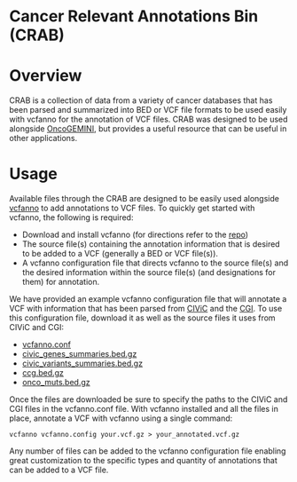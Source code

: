 Cancer Relevant Annotations Bin (CRAB)
============================================================

Overview
===========================
CRAB is a collection of data from a variety of cancer databases that
has been parsed and summarized into BED or VCF file formats to be used easily
with vcfanno for the annotation of VCF files. CRAB was designed to be 
used alongside [OncoGEMINI](https://github.com/fakedrtom/oncogemini), but
provides a useful resource that can be useful in other applications.

Usage
==========================
Available files through the CRAB are designed to be easily used
alongside [vcfanno](https://github.com/brentp/vcfanno) to add annotations
to VCF files. To quickly get started with vcfanno, the following
is required:

+ Download and install vcfanno (for directions refer to the
[repo](https://github.com/brentp/vcfanno))
+ The source file(s) containing the annotation information that is desired to
be added to a VCF (generally a BED or VCF file(s)).
+ A vcfanno configuration file that directs vcfanno to the source file(s) and
the desired information within the source file(s) (and designations for them)
for annotation.

We have provided an example vcfanno configuration file that will
annotate a VCF with information that has been parsed from
[CIViC](https://civicdb.org/home) and the
[CGI](https://www.cancergenomeinterpreter.org/home). To use this
configuration file, download it as well as the source files it uses from
CIViC and CGI:

+ [vcfanno.conf](https://github.com/fakedrtom/crab/blob/master/vcfanno.conf)
+ [civic_genes_summaries.bed.gz](https://github.com/fakedrtom/crab/blob/master/civic/civic_genes_summaries.bed.gz)
+ [civic_variants_summaries.bed.gz](https://github.com/fakedrtom/crab/blob/master/civic/civic_variants_summaries.bed.gz)
+ [ccg.bed.gz](https://github.com/fakedrtom/crab/blob/master/cgi/ccg.bed.gz)
+ [onco_muts.bed.gz](https://github.com/fakedrtom/crab/blob/master/cgi/onco_muts.bed.gz)

Once the files are downloaded be sure to specify the paths to the CIViC and CGI
files in the vcfanno.conf file. With vcfanno installed and all the files in place,
annotate a VCF with vcfanno using a single command:
```
vcfanno vcfanno.config your.vcf.gz > your_annotated.vcf.gz
```
Any number of files can be added to the vcfanno configuration file enabling
great customization to the specific types and quantity of annotations that
can be added to a VCF file.
